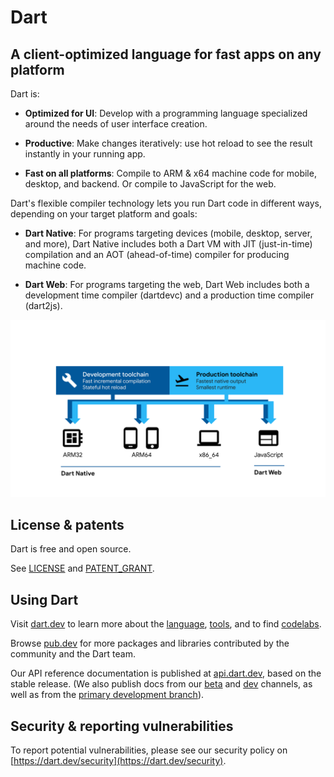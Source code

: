 # Dart

## A client-optimized language for fast apps on any platform

Dart is:

  * **Optimized for UI**: Develop with a programming language specialized     
    around the needs of user interface creation.

  * **Productive**: Make changes iteratively: use hot reload to see the result
    instantly in your running app.
  
  * **Fast on all platforms**: Compile to ARM & x64 machine code for mobile,
    desktop, and backend. Or compile to JavaScript for the web.

Dart's flexible compiler technology lets you run Dart code in different ways,
depending on your target platform and goals:

  * **Dart Native**: For programs targeting devices (mobile, desktop, server,
    and more), Dart Native includes both a Dart VM with JIT (just-in-time)
    compilation and an AOT (ahead-of-time) compiler for producing machine
    code.
  
  * **Dart Web**: For programs targeting the web, Dart Web includes both a
    development time compiler (dartdevc) and a production time compiler
    (dart2js).  

![Dart platforms illustration](../assets/Dart-platforms.svg)

## License & patents

Dart is free and open source.

See [LICENSE][license] and [PATENT_GRANT][patent_grant].

## Using Dart

Visit [dart.dev][website] to learn more about the [language][lang],
[tools][tools], and to find [codelabs][codelabs].

Browse [pub.dev][pubsite] for more packages and libraries contributed by the
community and the Dart team.

Our API reference documentation is published at [api.dart.dev][api], based on
the stable release. (We also publish docs from our [beta][api-beta] and
[dev][api-dev] channels, as well as from the [primary development
branch][api-be]).

## Security & reporting vulnerabilities
To report potential vulnerabilities, please see our security policy on
[https://dart.dev/security](https://dart.dev/security).

[website]: https://dart.dev
[license]: https://github.com/dart-lang/sdk/blob/main/LICENSE
[repo]: https://github.com/dart-lang/sdk
[lang]: https://dart.dev/guides/language/language-tour
[tools]: https://dart.dev/tools
[codelabs]: https://dart.dev/codelabs
[pubsite]: https://pub.dev
[patent_grant]: https://github.com/dart-lang/sdk/blob/main/PATENT_GRANT
[api]: https://api.dart.dev
[api-beta]: https://api.dart.dev/beta
[api-dev]: https://api.dart.dev/dev
[api-be]: https://api.dart.dev/be
